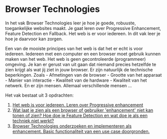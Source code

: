 # Browser Technologies

In het vak Browser Technologies leer je hoe je goede, robuuste, toegankelijke websites maakt. Je gaat leren over Progressive Enhancement, Feature Detection en Fallback. Het web is er voor iedereen. In dit vak leer je hoe je daarvoor kan zorgen.

Een van de mooiste principes van het web is dat het er echt is voor iedereen. Iedereen met een computer en een browser moet gebruik kunnen maken van het web. Het web is geen gecontroleerde (programmeer) omgeving. Je kan er gerust van uit gaan dat niemand precies hetzelfde te zien krijgt als wat jij ziet in jouw browser. Er zijn natuurlijk de technische beperkingen. Zoals - Afmetingen van de browser - Grootte van het apparaat - Manier van interactie - Kwaliteit van de hardware - Kwaliteit van het netwerk. En er zijn mensen. Allemaal verschillende mensen ...



Het vak bestaat uit 3 opdrachten:

1. [Het web is voor iedereen. Leren over Progressive enhancement](#)
2. [Wat laat je zien als een browser of gebruiker 'enhancement' niet kan tonen of zien? Hoe doe je Feature Detection en wat doe je als een techniek niet werkt?](#)
3. [Browser Technologies onderzoeken en implementeren als enhancement. Basic functionaliteit van een use case doorgronden.](#)

